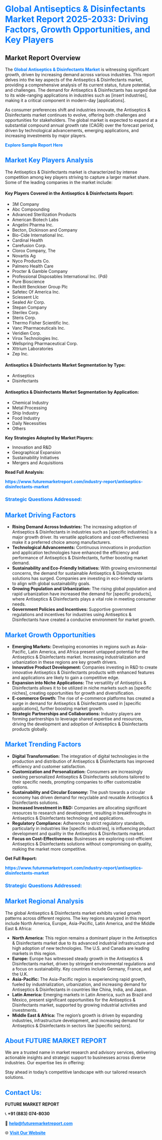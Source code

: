 <h1 style="color: #007BFF;">Global Antiseptics & Disinfectants Market Report 2025-2033: Driving Factors, Growth Opportunities, and Key Players</h1>

<section id="overview">
<h2>Market Report Overview</h2>
<p>The <a href="https://www.futuremarketreport.com/industry-report/antiseptics-disinfectants-market" style="color: #007BFF; text-decoration: none;"><strong>Global Antiseptics & Disinfectants Market</strong></a> is witnessing significant growth, driven by increasing demand across various industries. This report delves into the key aspects of the Antiseptics & Disinfectants market, providing a comprehensive analysis of its current status, future potential, and challenges. The demand for Antiseptics & Disinfectants has surged due to its wide-ranging applications in industries such as [insert industries], making it a critical component in modern-day [applications].</p>
<p>As consumer preferences shift and industries innovate, the Antiseptics & Disinfectants market continues to evolve, offering both challenges and opportunities for stakeholders. The global market is expected to expand at a substantial compound annual growth rate (CAGR) over the forecast period, driven by technological advancements, emerging applications, and increasing investments by major players.</p>
</section>

<section id="overview">
<p><a href="https://www.futuremarketreport.com/request-sample/reportId=30157" style="color: #007BFF; text-decoration: none;"><strong>Explore Sample Report Here</strong></a></p>
</section>

<section id="key-players">
<h2 style="color: #007BFF;">Market Key Players Analysis</h2>
<p>The Antiseptics & Disinfectants market is characterized by intense competition among key players striving to capture a larger market share. Some of the leading companies in the market include:</p>
<h4>Key Players Covered in the Antiseptics & Disinfectants Report:</h4>
<ul><li>3M Company</li><li>Abc Compounding</li><li>Advanced Sterilization Products</li><li>American Biotech Labs</li><li>Angelini Pharma Inc.</li><li>Becton, Dickinson and Company</li><li>Bio-Cide International Inc.</li><li>Cardinal Health</li><li>Carefusion Corp.</li><li>Clorox Company, The</li><li>Novartis Ag</li><li>Nyco Products Co.</li><li>Palmero Health Care</li><li>Procter &amp; Gamble Company</li><li>Professional Disposables International Inc. (Pdi)</li><li>Pure Bioscience</li><li>Reckitt Benckiser Group Plc</li><li>Safetec Of America Inc.</li><li>Sciessent Llc</li><li>Sealed Air Corp.</li><li>Stepan Company</li><li>Sterilex Corp.</li><li>Steris Corp.</li><li>Thermo Fisher Scientific Inc.</li><li>Vanc Pharmaceuticals Inc.</li><li>Veridien Corp.</li><li>Virox Technologies Inc.</li><li>Wellspring Pharmaceutical Corp.</li><li>Xttrium Laboratories</li><li>Zep Inc.</li></ul>
<h4>Antiseptics & Disinfectants Market Segmentation by Type:</h4>
<ul><li>Antiseptics</li><li>Disinfectants</li></ul>

<h4>Antiseptics & Disinfectants Market Segmentation by Application:</h4>
<ul><li>Chemical Industry</li><li>Metal Processing</li><li>Ship Industry</li><li>Food Industry</li><li>Daily Necessities</li><li>Others</li></ul>
<p><strong>Key Strategies Adopted by Market Players:</strong></p>
<ul>
<li>Innovation and R&D</li>
<li>Geographical Expansion</li>
<li>Sustainability Initiatives</li>
<li>Mergers and Acquisitions</li>
</ul>
</section>

<section>
<p><strong>Read Full Analysis: </strong></p><a href="https://www.futuremarketreport.com/industry-report/antiseptics-disinfectants-market" style="color: #007BFF; text-decoration: none;"><strong>https://www.futuremarketreport.com/industry-report/antiseptics-disinfectants-market</strong></a>
<h3 style="color: #007BFF;">Strategic Questions Addressed:</h3>
</section>

<section id="driving-factors">
<h2 style="color: #007BFF;">Market Driving Factors</h2>
<ul>
<li><strong>Rising Demand Across Industries:</strong> The increasing adoption of Antiseptics & Disinfectants in industries such as [specific industries] is a major growth driver. Its versatile applications and cost-effectiveness make it a preferred choice among manufacturers.</li>
<li><strong>Technological Advancements:</strong> Continuous innovations in production and application technologies have enhanced the efficiency and performance of Antiseptics & Disinfectants, further boosting market demand.</li>
<li><strong>Sustainability and Eco-Friendly Initiatives:</strong> With growing environmental concerns, the demand for sustainable Antiseptics & Disinfectants solutions has surged. Companies are investing in eco-friendly variants to align with global sustainability goals.</li>
<li><strong>Growing Population and Urbanization:</strong> The rising global population and rapid urbanization have increased the demand for [specific products], where Antiseptics & Disinfectants plays a vital role in meeting consumer needs.</li>
<li><strong>Government Policies and Incentives:</strong> Supportive government regulations and incentives for industries using Antiseptics & Disinfectants have created a conducive environment for market growth.</li>
</ul>
</section>

<section id="growth-opportunities">
<h2 style="color: #007BFF;">Market Growth Opportunities</h2>
<ul>
<li><strong>Emerging Markets:</strong> Developing economies in regions such as Asia-Pacific, Latin America, and Africa present untapped potential for the Antiseptics & Disinfectants market. Increasing industrialization and urbanization in these regions are key growth drivers.</li>
<li><strong>Innovative Product Development:</strong> Companies investing in R&D to create innovative Antiseptics & Disinfectants products with enhanced features and applications are likely to gain a competitive edge.</li>
<li><strong>Expansion into Niche Applications:</strong> The versatility of Antiseptics & Disinfectants allows it to be utilized in niche markets such as [specific niches], creating opportunities for growth and diversification.</li>
<li><strong>E-commerce Growth:</strong> The rise of e-commerce platforms has created a surge in demand for Antiseptics & Disinfectants used in [specific applications], further boosting market growth.</li>
<li><strong>Strategic Partnerships and Collaborations:</strong> Industry players are forming partnerships to leverage shared expertise and resources, driving the development and adoption of Antiseptics & Disinfectants products globally.</li>
</ul>
</section>

<section id="trending-factors">
<h2 style="color: #007BFF;">Market Trending Factors</h2>
<ul>
<li><strong>Digital Transformation:</strong> The integration of digital technologies in the production and distribution of Antiseptics & Disinfectants has improved efficiency and customer satisfaction.</li>
<li><strong>Customization and Personalization:</strong> Consumers are increasingly seeking personalized Antiseptics & Disinfectants solutions tailored to their specific needs, prompting companies to offer customizable options.</li>
<li><strong>Sustainability and Circular Economy:</strong> The push towards a circular economy has driven demand for recyclable and reusable Antiseptics & Disinfectants solutions.</li>
<li><strong>Increased Investment in R&D:</strong> Companies are allocating significant resources to research and development, resulting in breakthroughs in Antiseptics & Disinfectants technology and applications.</li>
<li><strong>Regulatory Compliance:</strong> Adherence to strict regulatory standards, particularly in industries like [specific industries], is influencing product development and quality in the Antiseptics & Disinfectants market.</li>
<li><strong>Focus on Cost-Effectiveness:</strong> Businesses are exploring cost-efficient Antiseptics & Disinfectants solutions without compromising on quality, making the market more competitive.</li>
</ul>
</section>

<section>
<p><strong>Get Full Report: </strong></p><a href="https://www.futuremarketreport.com/industry-report/antiseptics-disinfectants-market" style="color: #007BFF; text-decoration: none;"><strong>https://www.futuremarketreport.com/industry-report/antiseptics-disinfectants-market</strong></a>
<h3 style="color: #007BFF;">Strategic Questions Addressed:</h3>
</section>


<section id="regional-analysis">
<h2 style="color: #007BFF;">Market Regional Analysis</h2>
<p>The global Antiseptics & Disinfectants market exhibits varied growth patterns across different regions. The key regions analyzed in this report include North America, Europe, Asia-Pacific, Latin America, and the Middle East & Africa:</p>
<ul>
<li><strong>North America:</strong> This region remains a dominant player in the Antiseptics & Disinfectants market due to its advanced industrial infrastructure and high adoption of new technologies. The U.S. and Canada are leading markets in this region.</li>
<li><strong>Europe:</strong> Europe has witnessed steady growth in the Antiseptics & Disinfectants market, driven by stringent environmental regulations and a focus on sustainability. Key countries include Germany, France, and the U.K.</li>
<li><strong>Asia-Pacific:</strong> The Asia-Pacific region is experiencing rapid growth, fueled by industrialization, urbanization, and increasing demand for Antiseptics & Disinfectants in countries like China, India, and Japan.</li>
<li><strong>Latin America:</strong> Emerging markets in Latin America, such as Brazil and Mexico, present significant opportunities for the Antiseptics & Disinfectants market, supported by growing industrial activities and investments.</li>
<li><strong>Middle East & Africa:</strong> The region’s growth is driven by expanding industries, infrastructure development, and increasing demand for Antiseptics & Disinfectants in sectors like [specific sectors].</li>
</ul>
</section>

<footer>
<h2 style="color: #007BFF;">About FUTURE MARKET REPORT</h2>
<p>We are a trusted name in market research and advisory services, delivering actionable insights and strategic support to businesses across diverse industries. Our expertise lies in offering:</p>

<p>Stay ahead in today’s competitive landscape with our tailored research solutions.</p>

<h2 style="color: #007BFF;">Contact Us:</h2>
<p><strong>FUTURE MARKET REPORT</strong></p>
<p>📞 <strong>+91 (883) 074-8030</strong></p>
<p>📧 <strong><a href="mailto:help@futuremarketreport.com" style="color: #007BFF;">help@futuremarketreport.com</a></strong></p>
<p>🌐 <strong><a href="https://www.futuremarketreport.com/" style="color: #007BFF;">Visit Our Website</a></strong></p>
</footer>